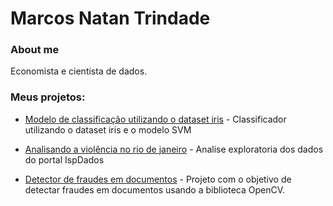 # Marcos Natan Trindade

### About me
Economista e cientista de dados.
### Meus projetos:


- [Modelo de classificação utilizando o dataset iris](https://nbviewer.org/github/marcoosnt1/Portifolio_Data_Science/blob/main/Iris%20dataset%20-%20Utilizando%20o%20algoritimo%20svm%20como%20classificador.ipynb) - Classificador utilizando o dataset iris e o modelo SVM

- [Analisando a violência no rio de janeiro](https://github.com/marcoosnt1/Portifolio_Data_Science/blob/main/Analisando_a_Viol%C3%AAncia_no_Rio_de_Janeiro.ipynb) - Analise exploratoria dos dados do portal IspDados

- [Detector de fraudes em documentos](https://github.com/marcoosnt1/Portifolio_Data_Science/blob/main/Analisando_a_Viol%C3%AAncia_no_Rio_de_Janeiro.ipynb) - Projeto com o objetivo de detectar fraudes em documentos usando a biblioteca OpenCV.
